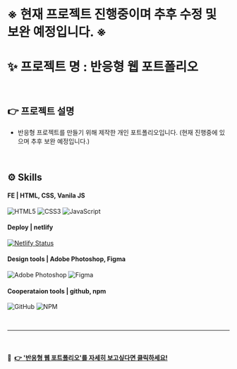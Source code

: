 
# ※ 현재 프로젝트 진행중이며 추후 수정 및 보완 예정입니다. ※

# ✨ 프로젝트 명 : 반응형 웹 포트폴리오 

<br>

## 👉 프로젝트 설명

- 반응형 프로젝트를 만들기 위해 제작한 개인 포트폴리오입니다. (현재 진행중에 있으며 추후 보완 예정입니다.)

<br>

## ⚙ Skills

#### FE | HTML, CSS, Vanila JS

![HTML5](https://img.shields.io/badge/html5-%23E34F26.svg?style=for-the-badge&logo=html5&logoColor=white)
![CSS3](https://img.shields.io/badge/css3-%231572B6.svg?style=for-the-badge&logo=css3&logoColor=white)
![JavaScript](https://img.shields.io/badge/javascript-%23323330.svg?style=for-the-badge&logo=javascript&logoColor=%23F7DF1E)

#### Deploy | netlify

[![Netlify Status](https://api.netlify.com/api/v1/badges/4af0edf6-f1e6-41d7-9334-b8d0985a357c/deploy-status)](https://app.netlify.com/sites/kingdom3-eventpage-byjoohee/deploys)

#### Design tools | Adobe Photoshop, Figma

![Adobe Photoshop](https://img.shields.io/badge/adobe%20photoshop-%2331A8FF.svg?style=for-the-badge&logo=adobe%20photoshop&logoColor=white)
![Figma](https://img.shields.io/badge/figma-%23F24E1E.svg?style=for-the-badge&logo=figma&logoColor=white)

#### Cooperataion tools | github, npm

![GitHub](https://img.shields.io/badge/github-%23121011.svg?style=for-the-badge&logo=github&logoColor=white)
![NPM](https://img.shields.io/badge/NPM-%23000000.svg?style=for-the-badge&logo=npm&logoColor=white)

<br>
<hr>
<br>

#### 🔗 &nbsp;[👉 '반응형 웹 포트폴리오'를 자세히 보고싶다면 클릭하세요!](https://joohee-responsive-web-portfolio.netlify.app/)
